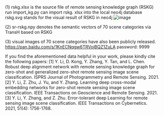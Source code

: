(1) rskg.xlsx is the source file of remote sensing knowledge graph (RSKG)
     run import_kg.py can import rskg. xlsx into the local neo4j database
     rskg.svg stands for the visual result of RSKG in neo4j
     ![image](https://github.com/kdy2021/SR-RSKG/blob/main/data/RSKG.svg)

(2) sr-rskg.npy denotes the semantic vectors of 70 scene categories via TransH based on RSKG

(3) visual images of 70 scene categories have also been publicly released.
     https://pan.baidu.com/s/1KnECNqgw6TRVojBQZ1ZuLA 
     password: 9999


If you find the aforementioned data helpful in your work, please kindly cite the following papers:
[1] Y. Li, D. Kong, Y. Zhang, Y. Tan, and L. Chen. Robust deep alignment network with remote sensing knowledge graph for zero-shot and generalized zero-shot remote sensing image scene classification. ISPRS Journal of Photogrammetry and Remote Sensing. 2021.
[2] Y. Li, Z. Zhu, J. Yu, and Y. Zhang. Learning deep cross-modal embedding networks for zero-shot remote sensing image scene classification. IEEE Transactions on Geoscience and Remote Sensing. 2021.
[3] Y. Li, Y. Zhang, and Z. Zhu. Error-tolerant deep Learning for remote sensing image scene classification. IEEE Transactions on Cybernetics. 2021, 51(4): 1756-1768.

